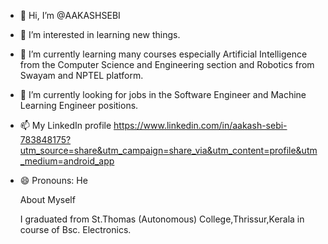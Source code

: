 - 👋 Hi, I’m @AAKASHSEBI
- 👀 I’m interested in learning new things.
- 🌱 I’m currently learning many courses especially Artificial Intelligence from the Computer Science and Engineering section and Robotics from Swayam and NPTEL platform.
- 💞️ I’m currently looking for jobs in the Software Engineer and Machine Learning Engineer positions.
- 📫 My LinkedIn profile https://www.linkedin.com/in/aakash-sebi-783848175?utm_source=share&utm_campaign=share_via&utm_content=profile&utm_medium=android_app
- 😄 Pronouns: He

  About Myself

  I graduated from St.Thomas (Autonomous) College,Thrissur,Kerala in course of Bsc. Electronics.
  


